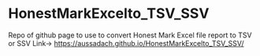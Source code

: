 # HonestMarkExcelto_TSV_SSV
Repo of github page to use to convert Honest Mark Excel file report to TSV or SSV
Link-> https://aussadach.github.io/HonestMarkExcelto_TSV_SSV/
